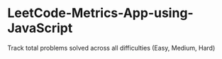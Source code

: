 # LeetCode-Metrics-App-using-JavaScript
Track total problems solved across all difficulties (Easy, Medium, Hard)

